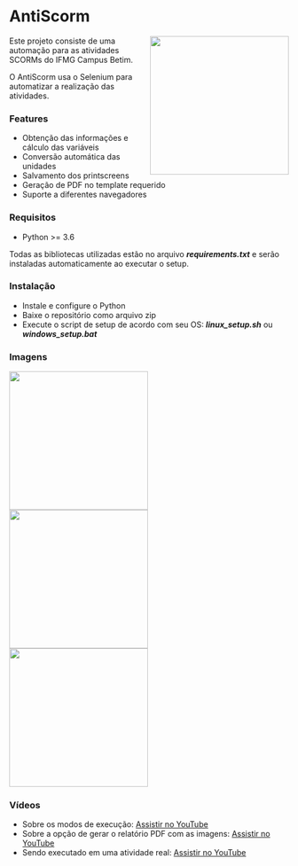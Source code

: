 # AntiScorm
<img src="https://i.imgur.com/VIa2kC8.png" width="250" align="right"/>

Este projeto consiste de uma automação para as atividades SCORMs 
do IFMG Campus Betim. 

O AntiScorm usa o Selenium para automatizar a realização das atividades.

### Features
- Obtenção das informações e cálculo das variáveis
- Conversão automática das unidades
- Salvamento dos printscreens
- Geração de PDF no template requerido
- Suporte a diferentes navegadores

### Requisitos
- Python >= 3.6

Todas as bibliotecas utilizadas estão no arquivo **_requirements.txt_** e serão
instaladas automaticamente ao executar o setup.

### Instalação
- Instale e configure o Python
- Baixe o repositório como arquivo zip
- Execute o script de setup de acordo com seu OS: **_linux_setup.sh_** ou **_windows_setup.bat_**


### Imagens
<img src="https://i.imgur.com/Fnu7JQk.png" width="250"/><br>
<img src="https://i.imgur.com/OOQSrlo.png" width="250"/><br>
<img src="https://i.imgur.com/AH90jUn.png" width="250"/>

### Vídeos

- Sobre os modos de execução: [Assistir no YouTube](https://youtu.be/yS-AEBD-jMw)
- Sobre a opção de gerar o relatório PDF com as imagens: [Assistir no YouTube](https://youtu.be/0tjt82uMG64)
- Sendo executado em uma atividade real: [Assistir no YouTube](https://youtu.be/VhWJOMdorb8)